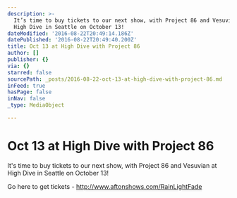 ```yaml
---
description: >-
  It’s time to buy tickets to our next show, with Project 86 and Vesuvian at
  High Dive in Seattle on October 13! 
dateModified: '2016-08-22T20:49:14.186Z'
datePublished: '2016-08-22T20:49:40.200Z'
title: Oct 13 at High Dive with Project 86
author: []
publisher: {}
via: {}
starred: false
sourcePath: _posts/2016-08-22-oct-13-at-high-dive-with-project-86.md
inFeed: true
hasPage: false
inNav: false
_type: MediaObject

---
```

# Oct 13 at High Dive with Project 86

It's time to buy tickets to our next show, with Project 86 and Vesuvian at High Dive in Seattle on October 13! 

Go here to get tickets - http://www.aftonshows.com/RainLightFade